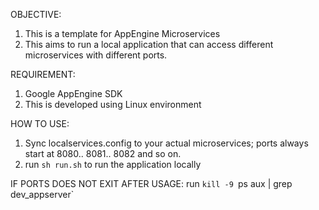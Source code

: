 OBJECTIVE:
1. This is a template for AppEngine Microservices
2. This aims to run a local application that can access different microservices with different ports. 

REQUIREMENT:
1. Google AppEngine SDK
2. This is developed using Linux environment

HOW TO USE:
1. Sync localservices.config to your actual microservices; ports always start at 8080.. 8081.. 8082 and so on.
2. run `sh run.sh` to run the application locally

IF PORTS DOES NOT EXIT AFTER USAGE:
run `kill -9 `ps aux | grep dev_appserver`
